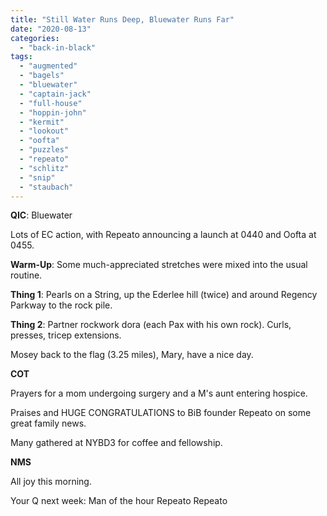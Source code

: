 ```yaml
---
title: "Still Water Runs Deep, Bluewater Runs Far"
date: "2020-08-13"
categories: 
  - "back-in-black"
tags: 
  - "augmented"
  - "bagels"
  - "bluewater"
  - "captain-jack"
  - "full-house"
  - "hoppin-john"
  - "kermit"
  - "lookout"
  - "oofta"
  - "puzzles"
  - "repeato"
  - "schlitz"
  - "snip"
  - "staubach"
---
```


**QIC**: Bluewater

Lots of EC action, with Repeato announcing a launch at 0440 and Oofta at 0455.

**Warm-Up**: Some much-appreciated stretches were mixed into the usual routine.

**Thing 1**: Pearls on a String, up the Ederlee hill (twice) and around Regency Parkway to the rock pile.

**Thing 2**: Partner rockwork dora (each Pax with his own rock). Curls, presses, tricep extensions.

Mosey back to the flag (3.25 miles), Mary, have a nice day.

**COT**

Prayers for a mom undergoing surgery and a M's aunt entering hospice.

Praises and HUGE CONGRATULATIONS to BiB founder Repeato on some great family news.

Many gathered at NYBD3 for coffee and fellowship.

**NMS**

All joy this morning.

Your Q next week: Man of the hour Repeato Repeato
